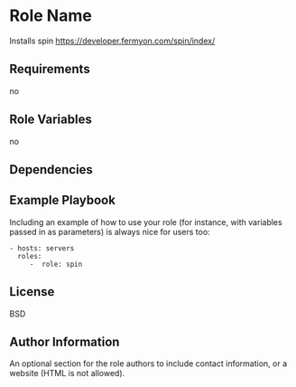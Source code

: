 Role Name
=========

Installs spin https://developer.fermyon.com/spin/index/

Requirements
------------
no

Role Variables
--------------
no

Dependencies
------------


Example Playbook
----------------

Including an example of how to use your role (for instance, with variables passed in as parameters) is always nice for users too:

    - hosts: servers
      roles:
         -  role: spin

License
-------

BSD

Author Information
------------------

An optional section for the role authors to include contact information, or a website (HTML is not allowed).
